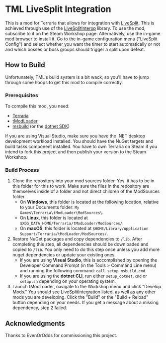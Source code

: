 # TML LiveSplit Integration
This is a mod for Terraria that allows for integration with [LiveSplit](https://livesplit.org). This is achieved through use of the [LiveSplitInterop](https://www.nuget.org/packages/LiveSplitInterop) library. To use the mod, subscribe to it on the Steam Workshop page. Alternatively, use the in-game mod browser to install it. Go to the in-game configuration menu ("LiveSplit Config") and select whether you want the timer to start automatically or not and which bosses or boss groups should trigger a split upon defeat.
## How to Build
Unfortunately, TML's build system is a bit wack, so you'll have to jump through some hoops to get this mod to compile correctly.
### Prerequisites
To compile this mod, you need:
* [Terraria](https://www.terraria.org/)
* [tModLoader](https://tmodloader.net/)
* [msbuild](https://visualstudio.microsoft.com/) (or the [dotnet SDK](https://dotnet.microsoft.com/en-us/))

If you are using Visual Studio, make sure you have the .NET desktop development workload installed. You should have the NuGet targets and build tasks component installed. You have to own Terraria on Steam if you intend to fork this project and then publish your version to the Steam Workshop.
### Build Process
1. Clone the repository into your mod sources folder. Yes, it has to be in this folder for this to work. Make sure the files in the repository are themselves inside of a folder and not direct children of the ModSources folder.
	* On **Windows**, this folder is located at the following location, relative to your Documents folder: `My Games\Terraria\tModLoader\ModSources\`.
	* On **Linux**, this folder is located at `$XDG_DATA_HOME/Terraria/tModLoader/ModSources/`.
	* On **macOS**, this folder is located at `$HOME/Library/Application Support/Terraria/tModLoader/ModSources/`.
2. Restore NuGet packages and copy dependencies to `/lib`. After completing this step, all dependencies should be downloaded and copied to `/lib`. You only need to do this step once unless you add more nuget dependencies or update your existing ones.
	* If you are using **Visual Studio**, this is accomplished by opening the Developer Command Prompt (in the Tools > Command Line menu) and running the following command: `call setup_msbuild.cmd`.
	* If you are using the **dotnet CLI**, run either `setup_dotnet.cmd` or `setup.sh` depending on your operating system.
3. Launch tModLoader, navigate to the Workshop menu and click "Develop Mods." You should see LiveSplitIntegration listed, as well as any other mods you are developing. Click the "Build" or the "Build + Reload" button depending on your needs. If you get a message about a missing dependency, step 2 failed.
## Acknowledgments
Thanks to EvenOrOdds for commissioning this project.